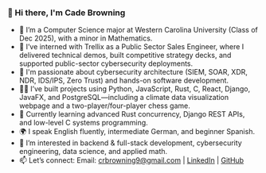 ### 👋 Hi there, I'm Cade Browning

- 🔭 I’m a Computer Science major at Western Carolina University (Class of Dec 2025), with a minor in Mathematics.
- 💼 I’ve interned with Trellix as a Public Sector Sales Engineer, where I delivered technical demos, built competitive strategy decks, and supported public-sector cybersecurity deployments.
- 🔐 I'm passionate about cybersecurity architecture (SIEM, SOAR, XDR, NDR, IDS/IPS, Zero Trust) and hands-on software development.
- 👨‍💻 I’ve built projects using Python, JavaScript, Rust, C, React, Django, JavaFX, and PostgreSQL—including a climate data visualization webpage and a two-player/four-player chess game.
- 🌱 Currently learning advanced Rust concurrency, Django REST APIs, and low-level C systems programming.
- 🌍 I speak English fluently, intermediate German, and beginner Spanish.
- 🧠 I’m interested in backend & full-stack development, cybersecurity engineering, data science, and applied math.
- 📫 Let’s connect: Email: crbrowning9@gmail.com | [LinkedIn](https://www.linkedin.com/in/cade-browning/) | [GitHub](https://github.com/Cr-Browning)
